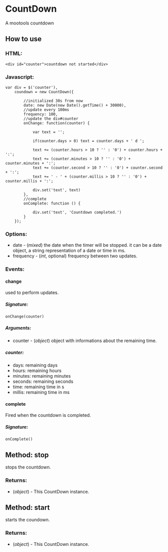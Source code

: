CountDown
============

A mootools countdown


How to use
---------------------


### HTML:

	<div id="counter">countdown not started</div>
	 
### Javascript:

	var div = $('counter'),
		coundown = new CountDown({
	
			//initialized 30s from now
			date: new Date(new Date().getTime() + 30000),
			//update every 100ms
			frequency: 100, 
			//update the div#counter
			onChange: function(counter) {
			
				var text = '';
				
				if(counter.days > 0) text = counter.days + ' d ';
				
				text += (counter.hours > 10 ? '' : '0') + counter.hours + ':';
				text += (counter.minutes > 10 ? '' : '0') + counter.minutes + ':';
				text += (counter.second > 10 ? '' : '0') + counter.second + ':';
				text += ' - ' + (counter.millis > 10 ? '' : '0') + counter.millis + ':';
				
				div.set('text', text)
			},
			//complete
			onComplete: function () {
			
				div.set('text', 'Countdown completed.')
			}
		});


### Options:

* date  - (*mixed*) the date when the timer will be stopped. it can be a date object, a string representation of a date or time in ms.
* frequency  - (*int*, optional) frequency between two updates.

### Events:

#### change

used to perform updates.

##### Signature:

	onChange(counter)

##### Arguments:

* counter - (*object*) object with informations about the remaining time.

##### counter:

- days: remaining days
- hours: remaining hours
- minutes: remaining minutes
- seconds: remaining seconds
- time: remaining time in s
- millis: remaining time in ms

#### complete

Fired when the countdown is completed.

##### Signature:

	onComplete()
	
Method: stop 
------------

stops the countdown.

### Returns:

* (*object*) - This CountDown instance.

Method: start
----------------

starts the coundown.

### Returns:

* (*object*) - This CountDown instance.